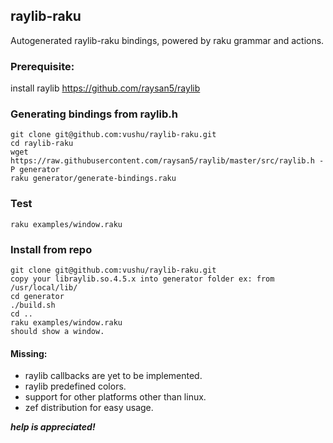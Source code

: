 ## raylib-raku

Autogenerated raylib-raku bindings, powered by raku grammar and
actions.

### Prerequisite:
install raylib
https://github.com/raysan5/raylib

### Generating bindings from raylib.h
```
git clone git@github.com:vushu/raylib-raku.git
cd raylib-raku
wget https://raw.githubusercontent.com/raysan5/raylib/master/src/raylib.h -P generator
raku generator/generate-bindings.raku
```

### Test

```
raku examples/window.raku
```
### Install from repo
```
git clone git@github.com:vushu/raylib-raku.git
copy your libraylib.so.4.5.x into generator folder ex: from /usr/local/lib/
cd generator
./build.sh 
cd ..
raku examples/window.raku
should show a window.

```


#### Missing:
- raylib callbacks are yet to be implemented.
- raylib predefined colors.
- support for other platforms other than linux.
- zef distribution for easy usage.


***help is appreciated!***
